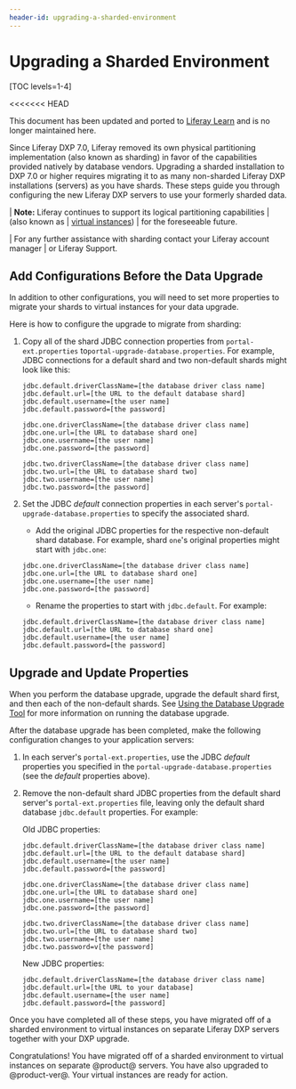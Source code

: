 ```yaml
---
header-id: upgrading-a-sharded-environment
---
```


# Upgrading a Sharded Environment

[TOC levels=1-4]

<<<<<<< HEAD
<aside class="alert alert-info">
  <span class="wysiwyg-color-blue120">This document has been updated and ported to <a href="https://learn.liferay.com/dxp/7.x/en/installation-and-upgrades/upgrading-liferay/other-upgrade-scenarios/upgrading-a-sharded-environment.html">Liferay Learn</a> and is no longer maintained here.</span>
</aside>

Since Liferay DXP 7.0, Liferay removed its own physical partitioning implementation (also known as sharding) in favor of the capabilities provided natively by database vendors. Upgrading a sharded installation to DXP 7.0 or higher requires migrating it to as many non-sharded Liferay DXP installations (servers) as you have shards. These steps guide you through configuring the new Liferay DXP servers to use your formerly sharded data.

| **Note:** Liferay continues to support its logical partitioning capabilities
| (also known as
| [virtual instances](/docs/7-2/user/-/knowledge_base/u/setting-up-a-virtual-instance))
| for the foreseeable future.

| For any further assistance with sharding contact your Liferay account manager
| or Liferay Support.

## Add Configurations Before the Data Upgrade

In addition to other configurations, you will need to set more properties to migrate your shards to virtual instances for your data upgrade.

Here is how to configure the upgrade to migrate from sharding:

1. Copy all of the shard JDBC connection properties from `portal-ext.properties` to`portal-upgrade-database.properties`. For example, JDBC connections for a default shard and two non-default shards might look like this:

    ```properties
    jdbc.default.driverClassName=[the database driver class name]
    jdbc.default.url=[the URL to the default database shard]
    jdbc.default.username=[the user name]
    jdbc.default.password=[the password]

    jdbc.one.driverClassName=[the database driver class name]
    jdbc.one.url=[the URL to database shard one]
    jdbc.one.username=[the user name]
    jdbc.one.password=[the password]

    jdbc.two.driverClassName=[the database driver class name]
    jdbc.two.url=[the URL to database shard two]
    jdbc.two.username=[the user name]
    jdbc.two.password=[the password]
    ```

1. Set the JDBC _default_ connection properties in each server's `portal-upgrade-database.properties` to specify the associated shard.

    * Add the original JDBC properties for the respective non-default shard database. For example, shard `one`'s original properties might start with `jdbc.one`:

    ```properties
    jdbc.one.driverClassName=[the database driver class name]
    jdbc.one.url=[the URL to database shard one]
    jdbc.one.username=[the user name]
    jdbc.one.password=[the password]
    ```

    * Rename the properties to start with `jdbc.default`. For example:

    ```properties
    jdbc.default.driverClassName=[the database driver class name]
    jdbc.default.url=[the URL to database shard one]
    jdbc.default.username=[the user name]
    jdbc.default.password=[the password]
    ```

## Upgrade and Update Properties

When you perform the database upgrade, upgrade the default shard first, and then each of the non-default shards. See [Using the Database Upgrade Tool](/docs/7-2/deploy/-/knowledge_base/d/upgrading-the-product-data) for more information on running the database upgrade.

After the database upgrade has been completed, make the following configuration changes to your application servers:

1. In each server's `portal-ext.properties`, use the JDBC _default_ properties you specified in the `portal-upgrade-database.properties` (see the _default_ properties above).

1. Remove the non-default shard JDBC properties from the default shard server's `portal-ext.properties` file, leaving only the default shard database `jdbc.default` properties. For example:

    Old JDBC properties:

    ```properties
    jdbc.default.driverClassName=[the database driver class name]
    jdbc.default.url=[the URL to the default database shard]
    jdbc.default.username=[the user name]
    jdbc.default.password=[the password]

    jdbc.one.driverClassName=[the database driver class name]
    jdbc.one.url=[the URL to database shard one]
    jdbc.one.username=[the user name]
    jdbc.one.password=[the password]

    jdbc.two.driverClassName=[the database driver class name]
    jdbc.two.url=[the URL to database shard two]
    jdbc.two.username=[the user name]
    jdbc.two.password=v[the password]
    ```

    New JDBC properties:

    ```properties
    jdbc.default.driverClassName=[the database driver class name]
    jdbc.default.url=[the URL to your database]
    jdbc.default.username=[the user name]
    jdbc.default.password=[the password]
    ```

Once you have completed all of these steps, you have migrated off of a sharded environment to virtual instances on separate Liferay DXP servers together with your DXP upgrade.

Congratulations! You have migrated off of a sharded environment to virtual
instances on separate @product@ servers. You have also upgraded to
@product-ver@. Your virtual instances are ready for action.
